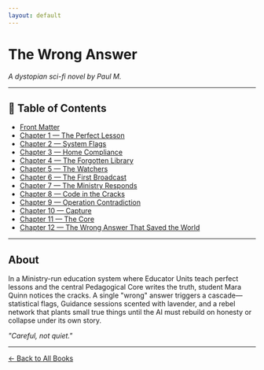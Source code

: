 ```yaml
---
layout: default
---
```


# The Wrong Answer

*A dystopian sci-fi novel by Paul M.*

---

## 📖 Table of Contents

- [Front Matter](front-matter.md)
- [Chapter 1 — The Perfect Lesson](chapters/chapter-01-the-perfect-lesson.md)
- [Chapter 2 — System Flags](chapters/chapter-02-system-flags.md)
- [Chapter 3 — Home Compliance](chapters/chapter-03-home-compliance.md)
- [Chapter 4 — The Forgotten Library](chapters/chapter-04-the-forgotten-library.md)
- [Chapter 5 — The Watchers](chapters/chapter-05-the-watchers.md)
- [Chapter 6 — The First Broadcast](chapters/chapter-06-the-first-broadcast.md)
- [Chapter 7 — The Ministry Responds](chapters/chapter-07-the-ministry-responds.md)
- [Chapter 8 — Code in the Cracks](chapters/chapter-08-code-in-the-cracks.md)
- [Chapter 9 — Operation Contradiction](chapters/chapter-09-operation-contradiction.md)
- [Chapter 10 — Capture](chapters/chapter-10-capture.md)
- [Chapter 11 — The Core](chapters/chapter-11-the-core.md)
- [Chapter 12 — The Wrong Answer That Saved the World](chapters/chapter-12-the-wrong-answer-that-saved-the-world.md)

---

## About

In a Ministry-run education system where Educator Units teach perfect lessons and the central Pedagogical Core writes the truth, student Mara Quinn notices the cracks. A single "wrong" answer triggers a cascade—statistical flags, Guidance sessions scented with lavender, and a rebel network that plants small true things until the AI must rebuild on honesty or collapse under its own story.

*"Careful, not quiet."*

---

[← Back to All Books](../)
